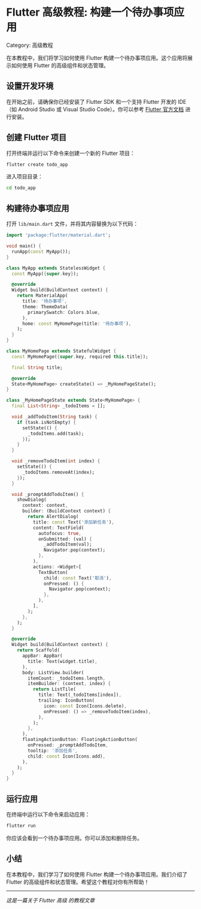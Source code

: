 # Flutter 高级教程: 构建一个待办事项应用

Category: 高级教程

在本教程中，我们将学习如何使用 Flutter 构建一个待办事项应用。这个应用将展示如何使用 Flutter 的高级组件和状态管理。

## 设置开发环境

在开始之前，请确保你已经安装了 Flutter SDK 和一个支持 Flutter 开发的 IDE（如 Android Studio 或 Visual Studio Code）。你可以参考 [Flutter 官方文档](https://flutter.dev/docs/get-started/install) 进行安装。

## 创建 Flutter 项目

打开终端并运行以下命令来创建一个新的 Flutter 项目：

```sh
flutter create todo_app
```

进入项目目录：

```sh
cd todo_app
```

## 构建待办事项应用

打开 `lib/main.dart` 文件，并将其内容替换为以下代码：

```dart
import 'package:flutter/material.dart';

void main() {
  runApp(const MyApp());
}

class MyApp extends StatelessWidget {
  const MyApp({super.key});

  @override
  Widget build(BuildContext context) {
    return MaterialApp(
      title: '待办事项',
      theme: ThemeData(
        primarySwatch: Colors.blue,
      ),
      home: const MyHomePage(title: '待办事项'),
    );
  }
}

class MyHomePage extends StatefulWidget {
  const MyHomePage({super.key, required this.title});

  final String title;

  @override
  State<MyHomePage> createState() => _MyHomePageState();
}

class _MyHomePageState extends State<MyHomePage> {
  final List<String> _todoItems = [];

  void _addTodoItem(String task) {
    if (task.isNotEmpty) {
      setState(() {
        _todoItems.add(task);
      });
    }
  }

  void _removeTodoItem(int index) {
    setState(() {
      _todoItems.removeAt(index);
    });
  }

  void _promptAddTodoItem() {
    showDialog(
      context: context,
      builder: (BuildContext context) {
        return AlertDialog(
          title: const Text('添加新任务'),
          content: TextField(
            autofocus: true,
            onSubmitted: (val) {
              _addTodoItem(val);
              Navigator.pop(context);
            },
          ),
          actions: <Widget>[
            TextButton(
              child: const Text('取消'),
              onPressed: () {
                Navigator.pop(context);
              },
            ),
          ],
        );
      },
    );
  }

  @override
  Widget build(BuildContext context) {
    return Scaffold(
      appBar: AppBar(
        title: Text(widget.title),
      ),
      body: ListView.builder(
        itemCount: _todoItems.length,
        itemBuilder: (context, index) {
          return ListTile(
            title: Text(_todoItems[index]),
            trailing: IconButton(
              icon: const Icon(Icons.delete),
              onPressed: () => _removeTodoItem(index),
            ),
          );
        },
      ),
      floatingActionButton: FloatingActionButton(
        onPressed: _promptAddTodoItem,
        tooltip: '添加任务',
        child: const Icon(Icons.add),
      ),
    );
  }
}
```

## 运行应用

在终端中运行以下命令来启动应用：

```sh
flutter run
```

你应该会看到一个待办事项应用。你可以添加和删除任务。

## 小结

在本教程中，我们学习了如何使用 Flutter 构建一个待办事项应用。我们介绍了 Flutter 的高级组件和状态管理。希望这个教程对你有所帮助！

---

*这是一篇关于 Flutter 高级 的教程文章*
